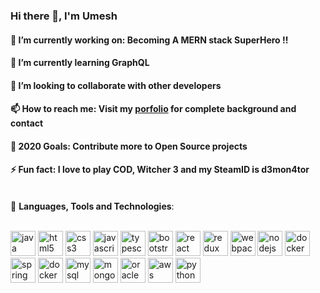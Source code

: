### Hi there 👋, I'm Umesh

<!--
**umesh-lewa/umesh-lewa** is a ✨ _special_ ✨ repository because its `README.md` (this file) appears on your GitHub profile.

Here are some ideas to get you started:

- 🔭 I’m currently working on ...
- 🌱 I’m currently learning ...
- 👯 I’m looking to collaborate on ...
- 🤔 I’m looking for help with ...
- 💬 Ask me about ...
- 📫 How to reach me: ...
- 😄 Pronouns: ...
- ⚡ Fun fact: ...
-->

#### 🔭 I’m currently working on: Becoming A MERN stack SuperHero !!
#### 🌱 I’m currently learning GraphQL
#### 👯 I’m looking to collaborate with other developers
#### 📫 How to reach me: Visit my [porfolio](https://umesh-lewa.github.io) for complete background and contact
#### 🥅 2020 Goals: Contribute more to Open Source projects
#### ⚡ Fun fact: I love to play COD, Witcher 3 and my SteamID is d3mon4tor

  <br>
  <summary>🤖 <b>Languages, Tools and Technologies</b>: </summary>
  <p align="left"> 
  <br>
  <!-- Java -->
  <img src="https://icongr.am/devicon/java-original-wordmark.svg?size=128&color=currentColor" alt="java" width="40" height="40"/>
  <!-- HTML -->
  <img src="https://icongr.am/devicon/html5-original-wordmark.svg?size=128&color=currentColor" alt="html5" width="40" height="40"/>
  <!-- CSS -->
  <img src="https://icongr.am/devicon/css3-original-wordmark.svg?size=128&color=currentColor" alt="css3" width="40" height="40"/>
  <!-- Javascript -->
  <img src="https://icongr.am/devicon/javascript-original.svg?size=128&color=currentColor" alt="javascript" width="40" height="40"/>
  <!-- Typescript -->
  <img src="https://icongr.am/devicon/typescript-original.svg?size=128&color=currentColor" alt="typescript" width="40" height="40"/>
  <!-- Bootstrap -->
  <img src="https://icongr.am/devicon/bootstrap-plain-wordmark.svg?size=128&color=currentColor" alt="bootstrap" width="40" height="40"/>
  <!-- React -->
  <img src="https://icongr.am/devicon/react-original-wordmark.svg?size=128&color=currentColor" alt="react" width="40" height="40"/> 
  <img src="https://devicons.github.io/devicon/devicon.git/icons/redux/redux-original.svg" alt="redux" width="40" height="40"/>
  <!-- Webpack -->
  <img src="https://icongr.am/devicon/webpack-original.svg?size=128&color=currentColor" alt="webpack" width="40" height="40"/>
  <!-- Nodejs -->
  <img src="https://icongr.am/devicon/nodejs-original-wordmark.svg?size=128&color=currentColor" alt="nodejs" width="40" height="40"/>
  <!-- Spring -->
  <img src="https://www.vectorlogo.zone/logos/springio/springio-icon.svg" alt="docker" width="40" height="40"/>
  <!-- Docker -->
  <img src="https://icongr.am/devicon/docker-original-wordmark.svg?size=128&color=currentColor" alt="spring" width="40" height="40"/>
  <!-- AWS -->
  <img src="https://icongr.am/devicon/amazonwebservices-original-wordmark.svg?size=128&color=currentColor" alt="docker" width="40" height="40"/>
  <!-- MySQL -->
  <img src="https://icongr.am/devicon/mysql-original-wordmark.svg?size=128&color=currentColor" alt="mysql" width="40" height="40"/>  
  <img src="https://devicons.github.io/devicon/devicon.git/icons/mongodb/mongodb-original-wordmark.svg" alt="mongodb" width="40" height="40"/> 
  <img src="https://devicons.github.io/devicon/devicon.git/icons/oracle/oracle-original.svg" alt="oracle" width="40" height="40"/>
  <img src="https://devicons.github.io/devicon/devicon.git/icons/amazonwebservices/amazonwebservices-original-wordmark.svg" alt="aws" width="40" height="40"/> 
  <img src="https://devicons.github.io/devicon/devicon.git/icons/python/python-original.svg" alt="python" width="40" height="40"/> 
  </p>
